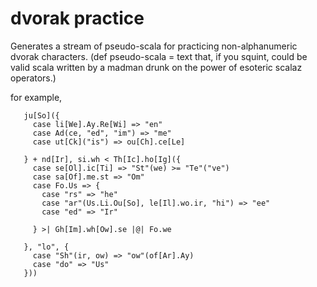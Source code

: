dvorak practice
======

Generates a stream of pseudo-scala for practicing non-alphanumeric dvorak characters.
(def pseudo-scala = text that, if you squint, could be valid scala written by a madman drunk on the power of esoteric scalaz operators.)

for example,

```
   ju[So]({
     case li[We].Ay.Re[Wi] => "en"
     case Ad(ce, "ed", "im") => "me"
     case ut[Ck]("is") => ou[Ch].ce[Le]

   } + nd[Ir], si.wh < Th[Ic].ho[Ig]({
     case se[Ol].ic[Ti] => "St"(we) >= "Te"("ve")
     case sa[Of].me.st => "Om"
     case Fo.Us => {
       case "rs" => "he"
       case "ar"(Us.Li.Ou[So], le[Il].wo.ir, "hi") => "ee"
       case "ed" => "Ir"

     } >| Gh[Im].wh[Ow].se |@| Fo.we

   }, "lo", {
     case "Sh"(ir, ow) => "ow"(of[Ar].Ay)
     case "do" => "Us"
   }))
```

